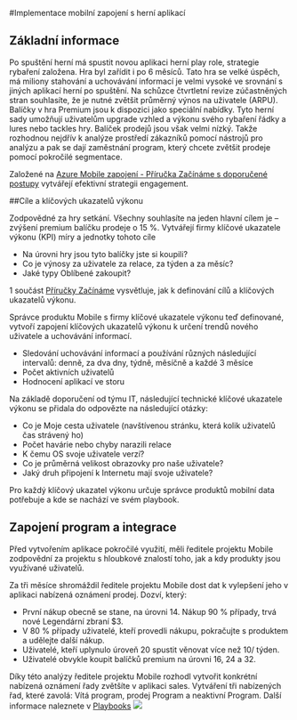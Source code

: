 <properties 
    pageTitle="Azure implementaci zapojení mobilní aplikace herní"
    description="Scénář aplikace herní implementovat zapojení Mobile Azure" 
    services="mobile-engagement" 
    documentationCenter="mobile" 
    authors="piyushjo"
    manager="dwrede"
    editor=""/>

<tags
    ms.service="mobile-engagement"
    ms.devlang="na"
    ms.topic="article"
    ms.tgt_pltfrm="mobile-multiple"
    ms.workload="mobile" 
    ms.date="08/19/2016"
    ms.author="piyushjo"/>

#<a name="implement-mobile-engagement-with-gaming-app"></a>Implementace mobilní zapojení s herní aplikací

## <a name="overview"></a>Základní informace

Po spuštění herní má spustit novou aplikaci herní play role, strategie rybaření založena. Hra byl zařídit i po 6 měsíců. Tato hra se velké úspěch, má miliony stahování a uchovávání informací je velmi vysoké ve srovnání s jiných aplikací herní po spuštění. Na schůzce čtvrtletní revize zúčastněných stran souhlasíte, že je nutné zvětšit průměrný výnos na uživatele (ARPU). Balíčky v hra Premium jsou k dispozici jako speciální nabídky. Tyto herní sady umožňují uživatelům upgrade vzhled a výkonu svého rybaření řádky a lures nebo tackles hry. Balíček prodejů jsou však velmi nízký. Takže rozhodnou nejdřív k analýze prostředí zákazníků pomocí nástrojů pro analýzu a pak se dají zaměstnání program, který chcete zvětšit prodeje pomocí pokročilé segmentace.

Založené na [Azure Mobile zapojení - Příručka Začínáme s doporučené postupy](mobile-engagement-getting-started-best-practices.md) vytvářejí efektivní strategii engagement.

##<a name="objectives-and-kpis"></a>Cíle a klíčových ukazatelů výkonu

Zodpovědné za hry setkání. Všechny souhlasíte na jeden hlavní cílem je – zvýšení premium balíčku prodeje o 15 %. Vytvářejí firmy klíčové ukazatele výkonu (KPI) míry a jednotky tohoto cíle

* Na úrovni hry jsou tyto balíčky jste si koupili?
* Co je výnosy za uživatele za relace, za týden a za měsíc?
* Jaké typy Oblíbené zakoupit?

1 součást [Příručky Začínáme](mobile-engagement-getting-started-best-practices.md) vysvětluje, jak k definování cílů a klíčových ukazatelů výkonu. 

Správce produktu Mobile s firmy klíčové ukazatele výkonu teď definované, vytvoří zapojení klíčových ukazatelů výkonu k určení trendů nového uživatele a uchovávání informací.

* Sledování uchovávání informací a používání různých následující intervalů: denně, za dva dny, týdně, měsíčně a každé 3 měsíce
* Počet aktivních uživatelů
* Hodnocení aplikací ve storu

Na základě doporučení od týmu IT, následující technické klíčové ukazatele výkonu se přidala do odpovězte na následující otázky:

* Co je Moje cesta uživatele (navštívenou stránku, která kolik uživatelů čas strávený ho)
* Počet havárie nebo chyby narazili relace
* K čemu OS svoje uživatele verzí?
* Co je průměrná velikost obrazovky pro naše uživatele?
* Jaký druh připojení k Internetu mají svoje uživatele?

Pro každý klíčový ukazatel výkonu určuje správce produktů mobilní data potřebuje a kde se nachází ve svém playbook.

## <a name="engagement-program-and-integration"></a>Zapojení program a integrace

Před vytvořením aplikace pokročilé využití, měli ředitele projektu Mobile zodpovědní za projektu s hloubkové znalostí toho, jak a kdy produkty jsou využívané uživatelů.

Za tři měsíce shromáždil ředitele projektu Mobile dost dat k vylepšení jeho v aplikaci nabízená oznámení prodej. Dozví, který:

* První nákup obecně se stane, na úrovni 14. Nákup 90 % případy, trvá nové Legendární zbraní $3.
* V 80 % případy uživatelé, kteří provedli nákupu, pokračujte s produktem a udělejte další nákup.
* Uživatelé, kteří uplynulo úroveň 20 spustit věnovat více než 10/ týden.
* Uživatelé obvykle koupit balíčků premium na úrovni 16, 24 a 32.

Díky této analýzy ředitele projektu Mobile rozhodl vytvořit konkrétní nabízená oznámení řady zvětšíte v aplikaci sales. Vytváření tři nabízených řad, které zavolá: Vítá program, prodej Program a neaktivní Program. Další informace naleznete v [Playbooks](https://github.com/Azure/azure-mobile-engagement-samples/tree/master/Playbooks)
    ![][1]

<!--Image references-->

[1]: ./media/mobile-engagement-game-scenario/notification-scenario.png

<!--Link references-->
